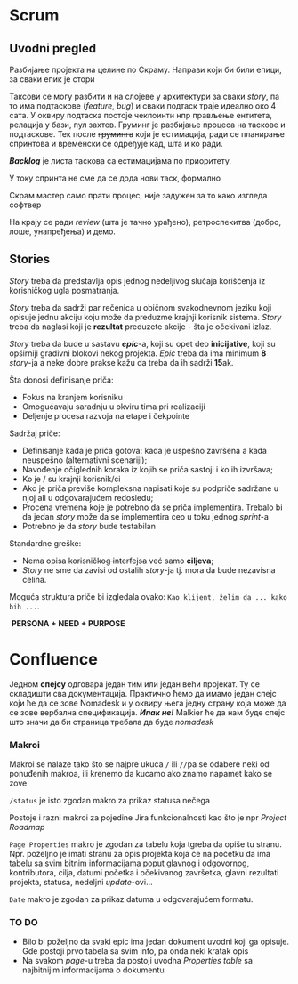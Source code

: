 # Scrum

## Uvodni pregled

Разбијање пројекта на целине по Скраму. Направи који би били епици, за сваки епик је стори 

Таксови се могу разбити и на слојеве у архитектури за сваки *story*, па то има подтаскове (*feature*, *bug*) и сваки подтаск траје идеално око 4 сата. У оквиру подтаска постоје чекпоинти нпр прављење ентитета, релација у бази, пул захтев. Груминг је разбијање процеса на таскове и подтаскове. Тек после ~~груминга~~ који је естимација, ради се планирање спринтова и временски се одређује кад, шта и ко ради.

***Backlog*** је листа таскова са естимацијама по приоритету.

У току спринта не сме да се дода нови таск, формално

Скрам мастер само прати процес, није задужен за то како изгледа софтвер

На крају се ради *review* (шта је тачно урађено), ретроспекитва (добро, лоше, унапређења) и демо.

## Stories

*Story* treba da predstavlja opis jednog nedeljivog slučaja korišćenja iz korisničkog ugla posmatranja.

*Story* treba da sadrži par rečenica u običnom svakodnevnom jeziku koji opisuje jednu akciju koju može da preduzme krajnji korisnik sistema. *Story* treba da naglasi koji je **rezultat** preduzete akcije - šta je očekivani izlaz.

*Story* treba da bude u sastavu ***epic***-a, koji su opet deo **inicijative**, koji su opširniji gradivni blokovi nekog projekta. *Epic* treba da ima minimum **8** *story*-ja a neke dobre prakse kažu da treba da ih sadrži **15**ak.

Šta donosi definisanje priča:

- Fokus na kranjem korisniku
- Omogućavaju saradnju u okviru tima pri realizaciji
- Deljenje procesa razvoja na etape i čekpointe

Sadržaj priče: 

- Definisanje kada je priča gotova: kada je uspešno završena a kada neuspešno (alternativni scenariji);
- Navođenje očiglednih koraka iz kojih se priča sastoji i ko ih izvršava;
- Ko je / su krajnji korisnik/ci
- Ako je priča previše kompleksna napisati koje su podpriče sadržane u njoj ali u odgovarajućem redosledu;
- Procena vremena koje je potrebno da se priča implementira. Trebalo bi da jedan *story* može da se implementira ceo u toku jednog *sprint*-a
- Potrebno je da *story* bude testabilan

Standardne greške:

- Nema opisa ~~korisničkog interfejsa~~ već samo **ciljeva**;
- *Story* ne sme da zavisi od ostalih *story*-ja tj. mora da bude nezavisna celina.

Moguća struktura priče bi izgledala ovako: `Kao klijent, želim da ... kako bih ...`.

​				**PERSONA + NEED + PURPOSE**

# Confluence

Једном **спејсу** одговара један тим или један већи пројекат. Ту се складишти сва документација. Практично ћемо да имамо један спејс који ће да се зове Nomadesk и у оквиру њега једну страну која може да се зове вербална спецификација. ***Ипак не!*** Malkier ће да нам буде спејс што значи да би страница требала да буде *nomadesk*

### Makroi

Makroi se nalaze tako što se najpre ukuca `/` ili `//`pa se odabere neki od ponuđenih makroa, ili krenemo da kucamo ako znamo napamet kako se zove

`/status` je isto zgodan makro za prikaz statusa nečega

Postoje i razni makroi za pojedine Jira funkcionalnosti kao što je npr *Project Roadmap*

`Page Properties` makro je zgodan za tabelu koja tgreba da opiše tu stranu. Npr. poželjno je imati stranu za opis projekta koja će na početku da ima tabelu sa svim bitnim informacijama poput glavnog i odgovornog, kontributora, cilja, datumi početka i očekivanog završetka, glavni rezultati projekta, statusa, nedeljni *update*-ovi...

`Date` makro je zgodan za prikaz datuma u odgovarajućem formatu.

### TO DO

- Bilo bi poželjno da svaki epic ima jedan dokument uvodni koji ga opisuje. Gde postoji prvo tabela sa svim info, pa onda neki kratak opis
- Na svakom *page*-u treba da postoji uvodna *Properties table* sa najbitnijim informacijama o dokumentu